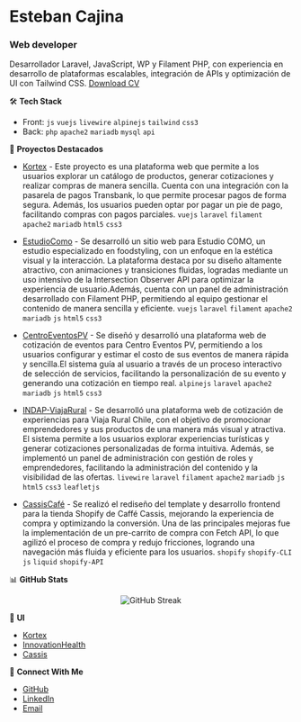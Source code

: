 # Esteban Cajina
### Web developer

Desarrollador Laravel, JavaScript, WP y Filament PHP, con experiencia en desarrollo de plataformas escalables, integración de APIs y optimización de UI con Tailwind CSS.
[Download CV](https://drive.google.com/file/d/1q0_Pko95GbRH1Gcd7K1oKoNuo0MY8KMF/view?usp=drive_link)

🛠️ **Tech Stack**
- Front: `js` `vuejs` `livewire` `alpinejs` `tailwind` `css3`
- Back: `php` `apache2` `mariadb` `mysql` `api`

🔭 **Proyectos Destacados**
- [Kortex](https://new.kortex.cl/aB3c5d7eF9gH1) - Este proyecto es una plataforma web que permite a los usuarios explorar un catálogo de productos, generar cotizaciones y realizar compras de manera sencilla. Cuenta con una integración con la pasarela de pagos Transbank, lo que permite procesar pagos de forma segura. Además, los usuarios pueden optar por pagar un pie de pago, facilitando compras con pagos parciales.
`vuejs` `laravel` `filament` `apache2` `mariadb` `html5` `css3`

- [EstudioComo](https://www.estudiocomo.com) - Se desarrolló un sitio web para Estudio COMO, un estudio especializado en foodstyling, con un enfoque en la estética visual y la interacción. La plataforma destaca por su diseño altamente atractivo, con animaciones y transiciones fluidas, logradas mediante un uso intensivo de la Intersection Observer API para optimizar la experiencia de usuario.Además, cuenta con un panel de administración desarrollado con Filament PHP, permitiendo al equipo gestionar el contenido de manera sencilla y eficiente.
`vuejs` `laravel` `filament` `apache2` `mariadb` `js` `html5` `css3`

- [CentroEventosPV](https://centroeventospv.cl/) - Se diseñó y desarrolló una plataforma web de cotización de eventos para Centro Eventos PV, permitiendo a los usuarios configurar y estimar el costo de sus eventos de manera rápida y sencilla.El sistema guía al usuario a través de un proceso interactivo de selección de servicios, facilitando la personalización de su evento y generando una cotización en tiempo real.
`alpinejs` `laravel` `apache2` `mariadb` `js` `html5` `css3`

- [INDAP-ViajaRural](https://viajaruralchile.cl/) - Se desarrolló una plataforma web de cotización de experiencias para Viaja Rural Chile, con el objetivo de promocionar emprendedores y sus productos de una manera más visual y atractiva.
El sistema permite a los usuarios explorar experiencias turísticas y generar cotizaciones personalizadas de forma intuitiva. Además, se implementó un panel de administración con gestión de roles y emprendedores, facilitando la administración del contenido y la visibilidad de las ofertas.
`livewire` `laravel` `filament` `apache2` `mariadb` `js` `html5` `css3` `leafletjs`

- [CassisCafé](https://cassiscafe.com/) - Se realizó el rediseño del template y desarrollo frontend para la tienda Shopify de Caffé Cassis, mejorando la experiencia de compra y optimizando la conversión.
Una de las principales mejoras fue la implementación de un pre-carrito de compra con Fetch API, lo que agilizó el proceso de compra y redujo fricciones, logrando una navegación más fluida y eficiente para los usuarios.
`shopify` `shopify-CLI` `js` `liquid` `shopify-API`

📊 **GitHub Stats**
<p align="center">
  <img src="https://github-readme-streak-stats.herokuapp.com/?user=veggigit&theme=dark" alt="GitHub Streak" />
</p>

🤝 **UI**
- [Kortex](https://www.figma.com/design/eMgb9ShrqM24VReeYMxSaT/kortex-2025?node-id=0-1&t=z0qYxnrnE87SXZWD-1)
- [InnovationHealth](https://www.figma.com/design/T4sqjH9AvuSaCPdpK8IjtG/Dise%C3%B1o-IH?node-id=0-1&t=YegeDCHtV0u6IotS-1)
- [Cassis](https://www.figma.com/design/IXYVfZC4QjMolzmP8FnUav/cassis-E2-PRECART-%7C-CART-FINAL?node-id=0-1&p=f&t=sXNWce0L0B3WXLvI-0)

🤝 **Connect With Me**
- [GitHub](https://github.com/veggigit)
- [LinkedIn](https://www.linkedin.com/in/mestebancajina/)
- [Email](mailto:estebancajina@gmail.com)
